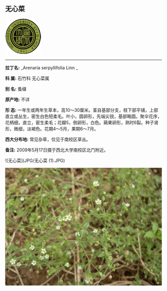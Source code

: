 ## 无心菜

![西北大学校园网络植物志](JPG/nwu.gif)

---

**拉丁名:**  _Arenaria serpyllifolia Linn _

**科 属:** 石竹科 无心菜属

**别 名:** 蚤缀

**原产地:** 不详

**形  态:** 一年生或两年生草本，高10～30厘米。茎自基部分支，枝下部平铺，上部直立或丛生，密生白色短柔毛。叶小，圆卵形，先端尖锐，基部略圆。聚伞花序，花柄细，直立，密生柔毛；花瓣5，倒卵形，白色。蒴果卵形，熟时6裂。种子肾形，微细，淡褐色。花期4～5月，果期6～7月。

**西大分布地:** 常见杂草，仅见于南校区草丛。

**备注:** 2009年5月17日摄于西北大学南校区北门附近。

![无心菜](JPG/无心菜 (1).JPG) 

![无心菜](JPG/无心菜.JPG) 

